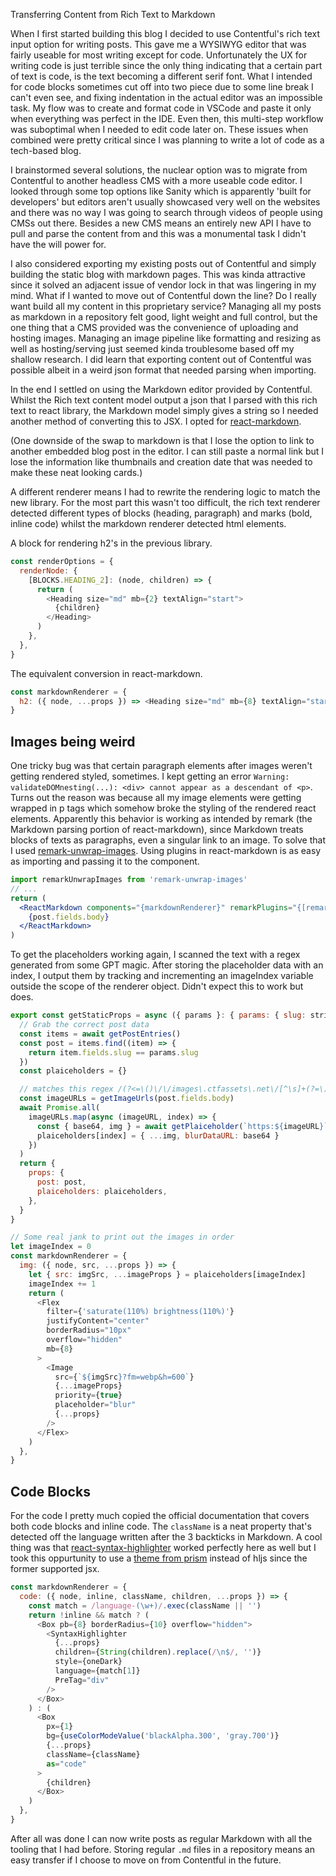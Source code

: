 Transferring Content from Rich Text to Markdown

When I first started building this blog I decided to use Contentful's rich text input option for writing posts. This gave me a WYSIWYG editor that was fairly useable for most writing except for code. Unfortunately the UX for writing code is just terrible since the only thing indicating that a certain part of text is code, is the text becoming a different serif font. What I intended for code blocks sometimes cut off into two piece due to some line break I can't even see, and fixing indentation in the actual editor was an impossible task. My flow was to create and format code in VSCode and paste it only when everything was perfect in the IDE. Even then, this multi-step workflow was suboptimal when I needed to edit code later on. These issues when combined were pretty critical since I was planning to write a lot of code as a tech-based blog.

I brainstormed several solutions, the nuclear option was to migrate from Contentful to another headless CMS with a more useable code editor. I looked through some top options like Sanity which is apparently 'built for developers' but editors aren't usually showcased very well on the websites and there was no way I was going to search through videos of people using CMSs out there. Besides a new CMS means an entirely new API I have to pull and parse the content from and this was a monumental task I didn't have the will power for.

I also considered exporting my existing posts out of Contentful and simply building the static blog with markdown pages. This was kinda attractive since it solved an adjacent issue of vendor lock in that was lingering in my mind. What if I wanted to move out of Contentful down the line? Do I really want build all my content in this proprietary service? Managing all my posts as markdown in a repository felt good, light weight and full control, but the one thing that a CMS provided was the convenience of uploading and hosting images. Managing an image pipeline like formatting and resizing as well as hosting/serving just seemed kinda troublesome based off my shallow research.
I did learn that exporting content out of Contentful was possible albeit in a weird json format that needed parsing when importing.

In the end I settled on using the Markdown editor provided by Contentful. Whilst the Rich text content model output a json that I parsed with this rich text to react library, the Markdown model simply gives a string so I needed another method of converting this to JSX. I opted for [react-markdown](https://www.npmjs.com/package/react-markdown).

(One downside of the swap to markdown is that I lose the option to link to another embedded blog post in the editor. I can still paste a normal link but I lose the information like thumbnails and creation date that was needed to make these neat looking cards.)

A different renderer means I had to rewrite the rendering logic to match the new library. For the most part this wasn't too difficult, the rich text renderer detected different types of blocks (heading, paragraph) and marks (bold, inline code) whilst the markdown renderer detected html elements.

A block for rendering h2's in the previous library.

```javascript
const renderOptions = {
  renderNode: {
    [BLOCKS.HEADING_2]: (node, children) => {
      return (
        <Heading size="md" mb={2} textAlign="start">
          {children}
        </Heading>
      )
    },
  },
}
```

The equivalent conversion in react-markdown.

```javascript
const markdownRenderer = {
  h2: ({ node, ...props }) => <Heading size="md" mb={8} textAlign="start" {...props} />,
}
```

## Images being weird

One tricky bug was that certain paragraph elements after images weren't getting rendered styled, sometimes. I kept getting an error `Warning: validateDOMnesting(...): <div> cannot appear as a descendant of <p>`. Turns out the reason was because all my image elements were getting wrapped in p tags which somehow broke the styling of the rendered react elements. Apparently this behavior is working as intended by remark (the Markdown parsing portion of react-markdown), since Markdown treats blocks of texts as paragraphs, even a singular link to an image. To solve that I used [remark-unwrap-images](https://www.npmjs.com/package/remark-unwrap-images). Using plugins in react-markdown is as easy as importing and passing it to the component.

```jsx
import remarkUnwrapImages from 'remark-unwrap-images'
// ...
return (
  <ReactMarkdown components="{markdownRenderer}" remarkPlugins="{[remarkUnwrapImages]}" skipHtml>
    {post.fields.body}
  </ReactMarkdown>
)
```

To get the placeholders working again, I scanned the text with a regex generated from some GPT magic. After storing the placeholder data with an index, I output them by tracking and incrementing an imageIndex variable outside the scope of the renderer object. Didn't expect this to work but does.

```javascript
export const getStaticProps = async ({ params }: { params: { slug: string } }) => {
  // Grab the correct post data
  const items = await getPostEntries()
  const post = items.find((item) => {
    return item.fields.slug == params.slug
  })
  const plaiceholders = {}

  // matches this regex /(?<=\()\/\/images\.ctfassets\.net\/[^\s]+(?=\))/g
  const imageURLs = getImageUrls(post.fields.body)
  await Promise.all(
    imageURLs.map(async (imageURL, index) => {
      const { base64, img } = await getPlaiceholder(`https:${imageURL}`)
      plaiceholders[index] = { ...img, blurDataURL: base64 }
    })
  )
  return {
    props: {
      post: post,
      plaiceholders: plaiceholders,
    },
  }
}

// Some real jank to print out the images in order
let imageIndex = 0
const markdownRenderer = {
  img: ({ node, src, ...props }) => {
    let { src: imgSrc, ...imageProps } = plaiceholders[imageIndex]
    imageIndex += 1
    return (
      <Flex
        filter={'saturate(110%) brightness(110%)'}
        justifyContent="center"
        borderRadius="10px"
        overflow="hidden"
        mb={8}
      >
        <Image
          src={`${imgSrc}?fm=webp&h=600`}
          {...imageProps}
          priority={true}
          placeholder="blur"
          {...props}
        />
      </Flex>
    )
  },
}
```

## Code Blocks

For the code I pretty much copied the official documentation that covers both code blocks and inline code. The `className` is a neat property that's detected off the language written after the 3 backticks in Markdown. A cool thing was that [react-syntax-highlighter](https://github.com/react-syntax-highlighter/react-syntax-highlighter) worked perfectly here as well but I took this oppurtunity to use a [theme from prism](https://github.com/react-syntax-highlighter/react-syntax-highlighter/blob/master/AVAILABLE_STYLES_PRISM.MD) instead of hljs since the former supported jsx.

```javascript
const markdownRenderer = {
  code: ({ node, inline, className, children, ...props }) => {
    const match = /language-(\w+)/.exec(className || '')
    return !inline && match ? (
      <Box pb={8} borderRadius={10} overflow="hidden">
        <SyntaxHighlighter
          {...props}
          children={String(children).replace(/\n$/, '')}
          style={oneDark}
          language={match[1]}
          PreTag="div"
        />
      </Box>
    ) : (
      <Box
        px={1}
        bg={useColorModeValue('blackAlpha.300', 'gray.700')}
        {...props}
        className={className}
        as="code"
      >
        {children}
      </Box>
    )
  },
}
```

After all was done I can now write posts as regular Markdown with all the tooling that I had before. Storing regular `.md` files in a repository means an easy transfer if I choose to move on from Contentful in the future.
